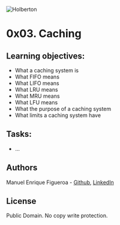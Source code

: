 ![Holberton](https://www.trinityventures.com/uploads/images/portfolio/_270xAUTO_crop_center-center/Holberton-3.png)
# 0x03. Caching

## Learning objectives: 
* What a caching system is
* What FIFO means
* What LIFO means
* What LRU means
* What MRU means
* What LFU means
* What the purpose of a caching system
* What limits a caching system have


## Tasks:

* ...

## Authors
Manuel Enrique Figueroa - [Github](https://github.com/FicusCarica308), [LinkedIn](https://www.linkedin.com/in/manuel-figueroa-292216215)

## License
Public Domain. No copy write protection.
